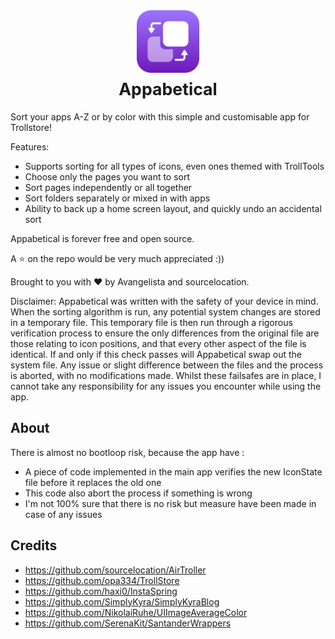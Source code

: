 <div style="display: flex; flex-direction: column; align-items:center; row-gap: 10px;">
  <img height="100" width="100" src="https://github.com/Avangelista/Appabetical/blob/main/Docs/icon-rounded.png?raw=true" alt="Icon">
  <span style="font-size: 20pt; font-weight: bold; padding-bottom: 10px">Appabetical</span>
  <span>Sort your apps A-Z or by color with this simple and customisable app for Trollstore!</span>
</div>

Features:

- Supports sorting for all types of icons, even ones themed with TrollTools
- Choose only the pages you want to sort
- Sort pages independently or all together
- Sort folders separately or mixed in with apps
- Ability to back up a home screen layout, and quickly undo an accidental sort

Appabetical is forever free and open source.

A ⭐️ on the repo would be very much appreciated :))

Brought to you with ❤️ by Avangelista and sourcelocation.

Disclaimer:
Appabetical was written with the safety of your device in mind. When the sorting algorithm is run, any potential system changes are stored in a temporary file. This temporary file is then run through a rigorous verification process to ensure the only differences from the original file are those relating to icon positions, and that every other aspect of the file is identical. If and only if this check passes will Appabetical swap out the system file. Any issue or slight difference between the files and the process is aborted, with no modifications made. Whilst these failsafes are in place, I cannot take any responsibility for any issues you encounter while using the app.

## About
There is almost no bootloop risk, because the app have :
- A piece of code implemented in the main app verifies the new IconState file before it replaces the old one
- This code also abort the process if something is wrong
- I'm not 100% sure that there is no risk but measure have been made in case of any issues
## Credits
- https://github.com/sourcelocation/AirTroller
- https://github.com/opa334/TrollStore
- https://github.com/haxi0/InstaSpring
- https://github.com/SimplyKyra/SimplyKyraBlog
- https://github.com/NikolaiRuhe/UIImageAverageColor
- https://github.com/SerenaKit/SantanderWrappers
